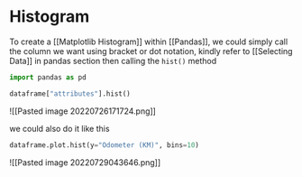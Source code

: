 # Histogram
To create a [[Matplotlib Histogram]] within [[Pandas]], we could simply call the column we want using bracket or dot notation, kindly refer to [[Selecting Data]] in pandas section then calling the `hist()` method
```python
import pandas as pd

dataframe["attributes"].hist()
```

![[Pasted image 20220726171724.png]]



we could also do it like this
```python
dataframe.plot.hist(y="Odometer (KM)", bins=10)
```

![[Pasted image 20220729043646.png]]

